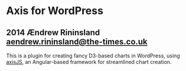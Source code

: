 # Axis for WordPress
## 2014 Ændrew Rininsland <aendrew.rininsland@the-times.co.uk>

This is a plugin for creating fancy D3-based charts in WordPress, using [axisJS](http://github.com/times/axisJS),
an Angular-based framework for streamlined chart creation.
